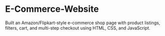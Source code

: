 # E-Commerce-Website
Built an Amazon/Flipkart-style e-commerce shop page with product listings, filters, cart, and multi-step checkout using HTML, CSS, and JavaScript.
